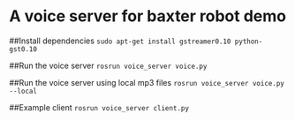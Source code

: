
# A voice server for baxter robot demo

##Install dependencies
`sudo apt-get install gstreamer0.10 python-gst0.10`

##Run the voice server
`rosrun voice_server voice.py`

##Run the voice server using local mp3 files
`rosrun voice_server voice.py --local`

##Example client
`rosrun voice_server client.py`
